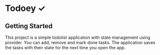 # Todoey ✓

## Getting Started

This project is a simple todolist application with state management using provider.
You can add, remove and mark done tasks.
The application saves the tasks with their state for the next time you open the app.
